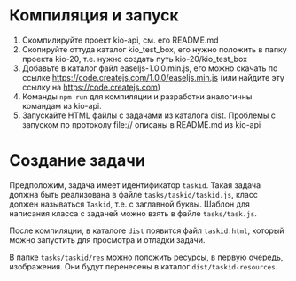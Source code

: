 # Компиляция и запуск

1. Скомпилируйте проект kio-api, см. его README.md
1. Скопируйте оттуда каталог kio_test_box, его нужно положить в папку проекта kio-20, т.е. нужно создать путь kio-20/kio_test_box
1. Добавьте в каталог файл easeljs-1.0.0.min.js, его можно скачать по ссылке https://code.createjs.com/1.0.0/easeljs.min.js
(или найдите эту ссылку на https://code.createjs.com)
1. Команды `npm run` для компиляции и разработки аналогичны командам из kio-api.
1. Запускайте HTML файлы с задачами из каталога dist. Проблемы с запуском по протоколу file:// описаны
   в README.md из kio-api
   
# Создание задачи

Предположим, задача имеет идентификатор `taskid`. Такая задача должна быть реализована в файле `tasks/taskid/taskid.js`, класс
должен называться `Taskid`, т.е. с заглавной буквы. Шаблон для написания класса с задачей можно взять в файле `tasks/task.js`.

После компиляции, в каталоге `dist` появится файл `taskid.html`, который можно запустить для просмотра и отладки задачи.

В папке `tasks/taskid/res` можно положить ресурсы, в первую очередь, изображения. Они будут перенесены в каталог
`dist/taskid-resources`.
